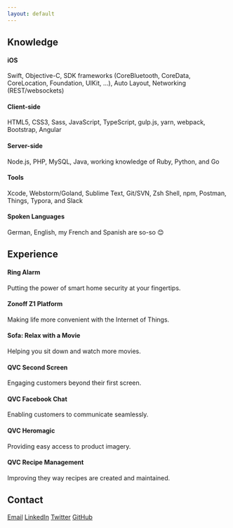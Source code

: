 ```yaml
---
layout: default
---
```


## Knowledge

#### iOS

Swift, Objective-C, SDK frameworks (CoreBluetooth, CoreData, CoreLocation, Foundation, UIKit, ...), Auto Layout, Networking (REST/websockets)

#### Client-side

HTML5, CSS3, Sass, JavaScript, TypeScript, gulp.js, yarn, webpack, Bootstrap, Angular

#### Server-side

Node.js, PHP, MySQL, Java, working knowledge of Ruby, Python, and Go

#### Tools

Xcode, Webstorm/Goland, Sublime Text, Git/SVN, Zsh Shell, npm, Postman, Things, Typora, and Slack

#### Spoken Languages

German, English, my French and Spanish are so-so 😊


## Experience

#### Ring Alarm

Putting the power of smart home security at your fingertips.

#### Zonoff Z1 Platform

Making life more convenient with the Internet of Things.

#### Sofa: Relax with a Movie

Helping you sit down and watch more movies.

#### QVC Second Screen

Engaging customers beyond their first screen.

#### QVC Facebook Chat

Enabling customers to communicate seamlessly.

#### QVC Heromagic

Providing easy access to product imagery.

#### QVC Recipe Management

Improving they way recipes are created and maintained.


## Contact

[Email](mailto:oliver.pfeffer@gmail.com)
[LinkedIn](http://linkedin.com/in/oliverpfeffer/)
[Twitter](https://twitter.com/oliverpfeffer)
[GitHub](https://github.com/opfeffer)